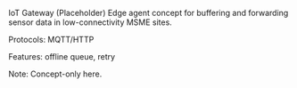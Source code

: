 IoT Gateway (Placeholder)
Edge agent concept for buffering and forwarding sensor data in low-connectivity MSME sites.

Protocols: MQTT/HTTP

Features: offline queue, retry

Note: Concept-only here.
